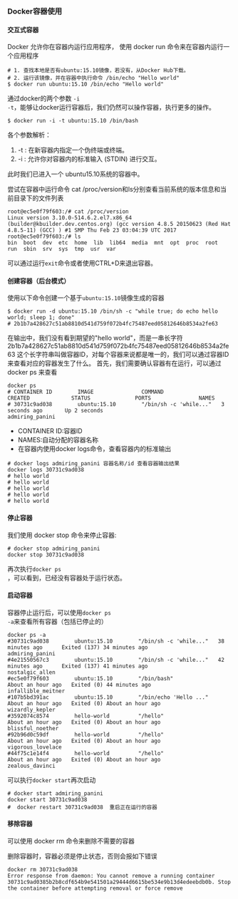 ### Docker容器使用

#### 交互式容器

Docker 允许你在容器内运行应用程序， 使用 docker run 命令来在容器内运行一个应用程序

```shell
# 1. 查找本地是否有ubuntu:15.10镜像，若没有，从Docker Hub下载。
# 2. 运行该镜像，并在容器中执行命令 /bin/echo "Hello world"
$ docker run ubuntu:15.10 /bin/echo "Hello world"
```

通过docker的两个参数 <code>-i -t</code>，能够让docker运行容器后，我们仍然可以操作容器，执行更多的操作。

```shell
$ docker run -i -t ubuntu:15.10 /bin/bash
```

各个参数解析：
1. -t : 在新容器内指定一个伪终端或终端。
2. -i : 允许你对容器内的标准输入 (STDIN) 进行交互。


此时我们已进入一个 ubuntu15.10系统的容器中。

尝试在容器中运行命令 cat /proc/version和ls分别查看当前系统的版本信息和当前目录下的文件列表
``` shell
root@ec5e0f79f603:/# cat /proc/version
Linux version 3.10.0-514.6.2.el7.x86_64 (builder@kbuilder.dev.centos.org) (gcc version 4.8.5 20150623 (Red Hat 4.8.5-11) (GCC) ) #1 SMP Thu Feb 23 03:04:39 UTC 2017
root@ec5e0f79f603:/# ls
bin  boot  dev  etc  home  lib  lib64  media  mnt  opt  proc  root  run  sbin  srv  sys  tmp  usr  var
```

可以通过运行<code>exit</code>命令或者使用CTRL+D来退出容器。


#### 创建容器（后台模式）

使用以下命令创建一个基于<code>ubuntu:15.10</code>镜像生成的容器
```shell
$ docker run -d ubuntu:15.10 /bin/sh -c "while true; do echo hello world; sleep 1; done"
# 2b1b7a428627c51ab8810d541d759f072b4fc75487eed05812646b8534a2fe63

```


在输出中，我们没有看到期望的"hello world"，而是一串长字符
2b1b7a428627c51ab8810d541d759f072b4fc75487eed05812646b8534a2fe63
这个长字符串叫做容器ID，对每个容器来说都是唯一的，我们可以通过容器ID来查看对应的容器发生了什么。
首先，我们需要确认容器有在运行，可以通过 docker ps 来查看

```shell
docker ps
# CONTAINER ID        IMAGE               COMMAND                  CREATED             STATUS              PORTS               NAMES
# 30731c9ad038        ubuntu:15.10        "/bin/sh -c 'while..."   3 seconds ago       Up 2 seconds                            admiring_panini
```

 * CONTAINER ID:容器ID
 * NAMES:自动分配的容器名称
 * 在容器内使用docker logs命令，查看容器内的标准输出

```shell
# docker logs admiring_panini 容器名称/id 查看容器输出结果
docker logs 30731c9ad038
# hello world
# hello world
# hello world
# hello world
# hello world

```

#### 停止容器

我们使用 docker stop 命令来停止容器:
``` shell
# docker stop admiring_panini
docker stop 30731c9ad038
```

再次执行<code>docker ps </code>，可以看到，已经没有容器处于运行状态。

#### 启动容器

容器停止运行后，可以使用<code>docker ps -a</code>来查看所有容器（包括已停止的）

```shell
docker ps -a
#30731c9ad038        ubuntu:15.10        "/bin/sh -c 'while..."   38 minutes ago      Exited (137) 34 minutes ago                        admiring_panini
#4e21550567c3        ubuntu:15.10        "/bin/sh -c 'while..."   42 minutes ago      Exited (137) 41 minutes ago                        nostalgic_allen
#ec5e0f79f603        ubuntu:15.10        "/bin/bash"              About an hour ago   Exited (0) 44 minutes ago                          infallible_meitner
#107b5bd391ac        ubuntu:15.10        "/bin/echo 'Hello ..."   About an hour ago   Exited (0) About an hour ago                       wizardly_kepler
#3592074c8574        hello-world         "/hello"                 About an hour ago   Exited (0) About an hour ago                       blissful_noether
#92b96d0c59df        hello-world         "/hello"                 About an hour ago   Exited (0) About an hour ago                       vigorous_lovelace
#44f75c1e14f4        hello-world         "/hello"                 About an hour ago   Exited (0) About an hour ago                       zealous_davinci

```

可以执行<code>docker start</code>再次启动
```shell
# docker start admiring_panini
docker start 30731c9ad038
#  docker restart 30731c9ad038  重启正在运行的容器
```

#### 移除容器

可以使用 docker rm 命令来删除不需要的容器

删除容器时，容器必须是停止状态，否则会报如下错误

```shell
docker rm 30731c9ad038
Error response from daemon: You cannot remove a running container 30731c9ad0385b2b8cdf654b9e541501a29444d6615be534e9b13d4edeebdb0b. Stop the container before attempting removal or force remove
```
